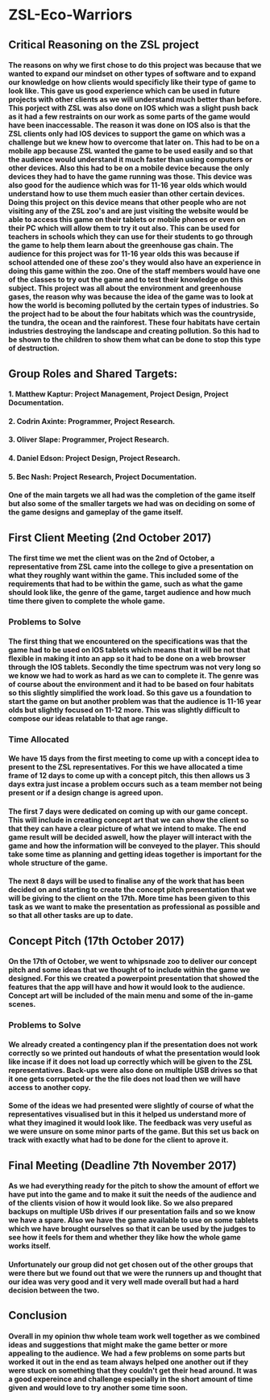 # ZSL-Eco-Warriors
## Critical Reasoning on the ZSL project
#### The reasons on why we first chose to do this project was because that we wanted to expand our mindset on other types of software and to expand our knowledge on how clients would specificly like their type of game to look like. This gave us good experience which can be used in future projects with other clients as we will understand much better than before. This porject with ZSL was also done on IOS which was a slight push back as it had a few restraints on our work as some parts of the game would have been inaccessable. The reason it was done on IOS also is that the ZSL clients only had IOS devices to support the game on which was a challenge but we knew how to overcome that later on. This had to be on a mobile app because ZSL wanted the game to be used easily and so that the audience would understand it much faster than using computers or other devices. Also this had to be on a mobile device because the only devices they had to have the game running was those. This device was also good for the audience which was for 11-16 year olds which would understand how to use them much easier than other certain devices. Doing this project on this device means that other people who are not visiting any of the ZSL zoo's and are just visiting the website would be able to access this game on their tablets or mobile phones or even on their PC which will allow them to try it out also. This can be used for teachers in schools which they can use for their students to go through the game to help them learn about the greenhouse gas chain. The audience for this project was for 11-16 year olds this was because if school attended one of these zoo's they would also have an experience in doing this game within the zoo. One of the staff members would have one of the classes to try out the game and to test their knowledge on this subject. This project was all about the environment and greenhouse gases, the reason why was because the idea of the game was to look at how the world is becoming polluted by the certain types of industries. So the project had to be about the four habitats which was the countryside, the tundra, the ocean and the rainforest. These four habitats have certain industries destroying the landscape and creating pollution. So this had to be shown to the children to show them what can be done to stop this type of destruction.


## Group Roles and Shared Targets: 
#### 1. Matthew Kaptur: Project Management, Project Design, Project Documentation.
#### 2. Codrin Axinte: Programmer, Project Research.
#### 3. Oliver Slape: Programmer, Project Research.
#### 4. Daniel Edson: Project Design, Project Research.
#### 5. Bec Nash: Project Research, Project Documentation.

#### One of the main targets we all had was the completion of the game itself but also some of the smaller targets we had was on deciding on some of the game designs and gameplay of the game itself.

## First Client Meeting (2nd October 2017)
#### The first time we met the client was on the 2nd of October, a representative from ZSL came into the college to give a presentation on what they roughly want within the game. This included some of the requirements that had to be within the game, such as what the game should look like, the genre of the game, target audience and how much time there given to complete the whole game.

### Problems to Solve
#### The first thing that we encountered on the specifications was that the game had to be used on IOS tablets which means that it will be not that flexible in making it into an app so it had to be done on a web browser through the IOS tablets. Secondly the time spectrum was not very long so we know we had to work as hard as we can to complete it. The genre was of course about the environment and it had to be based on four habitats so this slightly simplified the work load. So this gave us a foundation to start the game on but another problem was that the audience is 11-16 year olds but slightly focused on 11-12 more. This was slightly difficult to compose our ideas relatable to that age range.

### Time Allocated 
#### We have 15 days from the first meeting to come up with a concept idea to present to the ZSL representatives. For this we have allocated a time frame of 12 days to come up with a concept pitch, this then allows us 3 days extra just incase a problem occurs such as a team member not being present or if a design change is agreed upon.

#### The first 7 days were dedicated on coming up with our game concept. This will include in creating concept art that we can show the client so that they can have a clear picture of what we intend to make. The end game result will be decided aswell, how the player will interact with the game and how the information will be conveyed to the player. This should take some time as planning and getting ideas together is important for the whole structure of the game.

#### The next 8 days will be used to finalise any of the work that has been decided on and starting to create the concept pitch presentation that we will be giving to the client on the 17th. More time has been given to this task as we want to make the presentation as professional as possible and so that all other tasks are up to date.

## Concept Pitch (17th October 2017)
#### On the 17th of October, we went to whipsnade zoo to deliver our concept pitch and some ideas that we thought of to include within the game we designed. For this we created a powerpoint presentation that showed the features that the app will have and how it would look to the audience. Concept art will be included of the main menu and some of the in-game scenes.

### Problems to Solve
#### We already created a contingency plan if the presentation does not work correctly so we printed out handouts of what the presentation would look like incase if it does not load up correctly which will be given to the ZSL representatives. Back-ups were also done on multiple USB drives so that it one gets corrupeted or the the file does not load then we will have access to another copy. 

#### Some of the ideas we had presented were slightly of course of what the representatives visualised but in this it helped us understand more of what they imagined it would look like. The feedback was very useful as we were unsure on some minor parts of the game. But this set us back on track with exactly what had to be done for the client to aprove it. 

## Final Meeting (Deadline 7th November 2017)
#### As we had everything ready for the pitch to show the amount of effort we have put into the game and to make it suit the needs of the audience and of the clients vision of how it would look like. So we also prepared backups on multiple USb drives if our presentation fails and so we know we have a spare. Also we have the game available to use on some tablets which we have brought ourselves so that it can be used by the judges to see how it feels for them and whether they like how the whole game works itself. 
#### Unfortunately our group did not get chosen out of the other groups that were there but we found out that we were the runners up and thought that our idea was very good and it very well made overall but had a hard decision between the two. 

## Conclusion 
#### Overall in my opinion thw whole team work well together as we combined ideas and suggestions that might make the game better or more appealing to the audience. We had a few problems on some parts but worked it out in the end as team always helped one another out if they were stuck on something that they couldn't get their head around. It was a good expereince and challenge especially in the short amount of time given and would love to try another some time soon.

